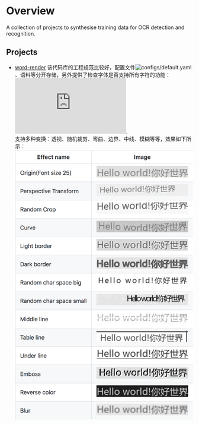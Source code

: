 # Overview
A collection of projects to synthesise training data for OCR detection and recognition.

## Projects
  - [word-render](https://github.com/Sanster/text_renderer)
  该代码库的工程规范比较好，配置文件![configs/default.yaml](https://github.com/Sanster/text_renderer/blob/master/configs/default.yaml)、语料等分开存储，另外提供了检查字体是否支持所有字符的功能：![tools/check_font.py](https://github.com/Sanster/text_renderer/blob/master/tools/check_font.py).    
  支持多种变换：透视、随机裁剪、弯曲、边界、中线、模糊等等，效果如下所示：       
  ![word_render](./figures/word_render.png) <!-- .element height="30%" width="30%" -->
